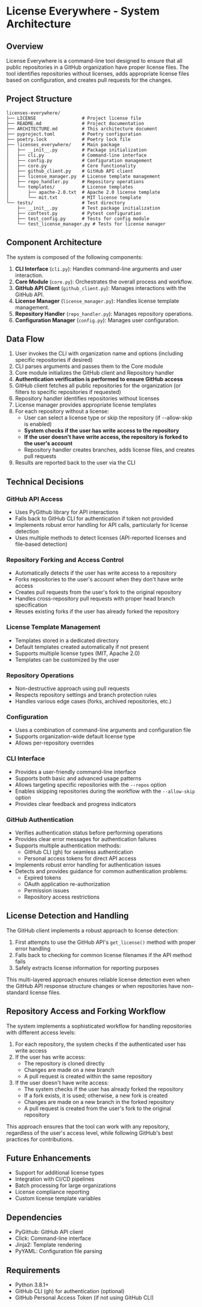 # License Everywhere - System Architecture

## Overview

License Everywhere is a command-line tool designed to ensure that all public repositories in a GitHub organization have proper license files. The tool identifies repositories without licenses, adds appropriate license files based on configuration, and creates pull requests for the changes.

## Project Structure

```
licenses-everywhere/
├── LICENSE                 # Project license file
├── README.md               # Project documentation
├── ARCHITECTURE.md         # This architecture document
├── pyproject.toml          # Poetry configuration
├── poetry.lock             # Poetry lock file
├── licenses_everywhere/    # Main package
│   ├── __init__.py         # Package initialization
│   ├── cli.py              # Command-line interface
│   ├── config.py           # Configuration management
│   ├── core.py             # Core functionality
│   ├── github_client.py    # GitHub API client
│   ├── license_manager.py  # License template management
│   ├── repo_handler.py     # Repository operations
│   └── templates/          # License templates
│       ├── apache-2.0.txt  # Apache 2.0 license template
│       └── mit.txt         # MIT license template
└── tests/                  # Test directory
    ├── __init__.py         # Test package initialization
    ├── conftest.py         # Pytest configuration
    ├── test_config.py      # Tests for config module
    └── test_license_manager.py # Tests for license manager
```

## Component Architecture

The system is composed of the following components:

1. **CLI Interface** (`cli.py`): Handles command-line arguments and user interaction.
2. **Core Module** (`core.py`): Orchestrates the overall process and workflow.
3. **GitHub API Client** (`github_client.py`): Manages interactions with the GitHub API.
4. **License Manager** (`license_manager.py`): Handles license template management.
5. **Repository Handler** (`repo_handler.py`): Manages repository operations.
6. **Configuration Manager** (`config.py`): Manages user configuration.

## Data Flow

1. User invokes the CLI with organization name and options (including specific repositories if desired)
2. CLI parses arguments and passes them to the Core module
3. Core module initializes the GitHub client and Repository handler
4. **Authentication verification is performed to ensure GitHub access**
5. GitHub client fetches all public repositories for the organization (or filters to specific repositories if requested)
6. Repository handler identifies repositories without licenses
7. License manager provides appropriate license templates
8. For each repository without a license:
   - User can select a license type or skip the repository (if --allow-skip is enabled)
   - **System checks if the user has write access to the repository**
   - **If the user doesn't have write access, the repository is forked to the user's account**
   - Repository handler creates branches, adds license files, and creates pull requests
9. Results are reported back to the user via the CLI

## Technical Decisions

### GitHub API Access
- Uses PyGithub library for API interactions
- Falls back to GitHub CLI for authentication if token not provided
- Implements robust error handling for API calls, particularly for license detection
- Uses multiple methods to detect licenses (API-reported licenses and file-based detection)

### Repository Forking and Access Control
- Automatically detects if the user has write access to a repository
- Forks repositories to the user's account when they don't have write access
- Creates pull requests from the user's fork to the original repository
- Handles cross-repository pull requests with proper head branch specification
- Reuses existing forks if the user has already forked the repository

### License Template Management
- Templates stored in a dedicated directory
- Default templates created automatically if not present
- Supports multiple license types (MIT, Apache 2.0)
- Templates can be customized by the user

### Repository Operations
- Non-destructive approach using pull requests
- Respects repository settings and branch protection rules
- Handles various edge cases (forks, archived repositories, etc.)

### Configuration
- Uses a combination of command-line arguments and configuration file
- Supports organization-wide default license type
- Allows per-repository overrides

### CLI Interface

- Provides a user-friendly command-line interface
- Supports both basic and advanced usage patterns
- Allows targeting specific repositories with the `--repos` option
- Enables skipping repositories during the workflow with the `--allow-skip` option
- Provides clear feedback and progress indicators

### GitHub Authentication

- Verifies authentication status before performing operations
- Provides clear error messages for authentication failures
- Supports multiple authentication methods:
  - GitHub CLI (gh) for seamless authentication
  - Personal access tokens for direct API access
- Implements robust error handling for authentication issues
- Detects and provides guidance for common authentication problems:
  - Expired tokens
  - OAuth application re-authorization
  - Permission issues
  - Repository access restrictions

## License Detection and Handling

The GitHub client implements a robust approach to license detection:
1. First attempts to use the GitHub API's `get_license()` method with proper error handling
2. Falls back to checking for common license filenames if the API method fails
3. Safely extracts license information for reporting purposes

This multi-layered approach ensures reliable license detection even when the GitHub API response structure changes or when repositories have non-standard license files.

## Repository Access and Forking Workflow

The system implements a sophisticated workflow for handling repositories with different access levels:

1. For each repository, the system checks if the authenticated user has write access
2. If the user has write access:
   - The repository is cloned directly
   - Changes are made on a new branch
   - A pull request is created within the same repository
3. If the user doesn't have write access:
   - The system checks if the user has already forked the repository
   - If a fork exists, it is used; otherwise, a new fork is created
   - Changes are made on a new branch in the forked repository
   - A pull request is created from the user's fork to the original repository

This approach ensures that the tool can work with any repository, regardless of the user's access level, while following GitHub's best practices for contributions.

## Future Enhancements

- Support for additional license types
- Integration with CI/CD pipelines
- Batch processing for large organizations
- License compliance reporting
- Custom license template variables

## Dependencies

- PyGithub: GitHub API client
- Click: Command-line interface
- Jinja2: Template rendering
- PyYAML: Configuration file parsing

## Requirements

- Python 3.8.1+
- GitHub CLI (gh) for authentication (optional)
- GitHub Personal Access Token (if not using GitHub CLI) 